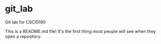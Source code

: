 # git_lab
Git lab for CSCI0190

This is a README.md file! It's the first thing most people will see when they open a repository.
